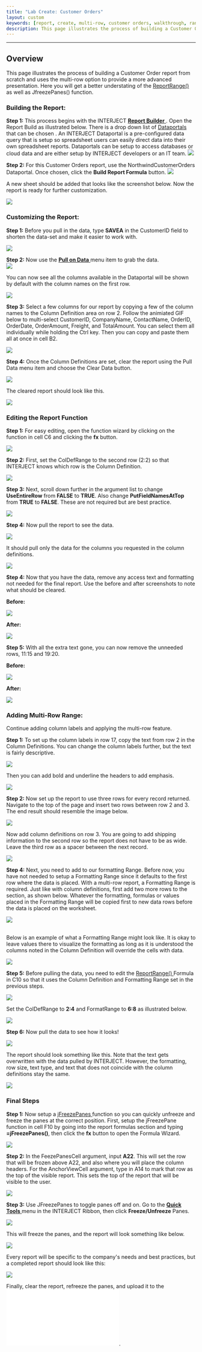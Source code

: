 ```yaml
---
title: "Lab Create: Customer Orders"
layout: custom
keywords: [report, create, multi-row, customer orders, walkthrough, range]
description: This page illustrates the process of building a Customer Order report from scratch and uses the multi-row option to provide a more advanced presentation.
---
```

* * *

##  **Overview**

This page illustrates the process of building a Customer Order report from scratch and uses the multi-row option to provide a more advanced presentation. Here you will get a better understating of the  [ ReportRange() ](/wIndex/ReportRange.html) as well as JfreezePanes() function. 

###  Building the Report: 

**Step 1:** This process begins with the INTERJECT [ **Report Builder** ](/wGetStarted/INTERJECT-Ribbon-Menu-Items.html#report-builder) . Open the Report Build as illustrated below. There is a drop down list of  [ Dataportals ](/wIndex/Common-Dataportal-Index.html) that can be chosen . An INTERJECT Dataportal is a pre-configured data query that is setup so spreadsheet users can easily direct data into their own spreadsheet reports. Dataportals can be setup to access databases or cloud data and are either setup by INTERJECT developers or an IT team. 
![](/images/L-Create-CustOrders/01.png)
<br>


**Step 2:** For this Customer Orders report, use the NorthwindCustomerOrders Dataportal. Once chosen, click the **Build Report Formula** button. 
![](/images/L-Create-CustOrders/02.png)
<br>
  
A new sheet should be added that looks like the screenshot below. Now the report is ready for further customization. 

![](/images/L-Create-CustOrders/03.jpg)
<br>
  
###  Customizing the Report: 

**Step 1:** Before you pull in the data, type **SAVEA** in the CustomerID field to shorten the data-set and make it easier to work with. 

![](/images/L-Create-CustOrders/04.jpg)
<br>
  


**Step 2:** Now use the [ **Pull on Data** ](/wPortal/INTERJECT-Ribbon-Menu-Items.html#pulldata) menu item to grab the data.   
![](/images/L-Create-CustOrders/05.png)
<br>
  


You can now see all the columns available in the Dataportal will be shown by default with the column names on the first row. 

![](/images/L-Create-CustOrders/06.png)
<br>
  


**Step 3:** Select a few columns for our report by copying a few of the column names to the Column Definition area on row 2. Follow the animiated GIF below to multi-select CustomerID, CompanyName, ContactName, OrderID, OrderDate, OrderAmount, Freight, and TotalAmount. You can select them all individually while holding the Ctrl key. Then you can copy and paste them all at once in cell B2. 

![](/images/L-Create-CustOrders/07.gif)
<br>
  


**Step 4:** Once the Column Definitions are set, clear the report using the Pull Data menu item and choose the Clear Data button. 

![](/images/L-Create-CustOrders/08.png)
<br>
  


The cleared report should look like this. 

![](/images/L-Create-CustOrders/9.jpg)
<br>
  


  


###  Editing the Report Function 

**Step 1:** For easy editing, open the function wizard by clicking on the function in cell C6 and clicking the **fx** button. 

![](/images/L-Create-CustOrders/10.jpg)
<br>
  


**Step 2:** First, set the ColDefRange to the second row (2:2) so that INTERJECT knows which row is the Column Definition. 

![](/images/L-Create-CustOrders/11.jpg)
<br>
  


**Step 3:** Next, scroll down further in the argument list to change **UseEntireRow** from **FALSE** to **TRUE**. Also change **PutFieldNamesAtTop** from **TRUE** to **FALSE**. These are not required but are best practice.

![](/images/L-Create-CustOrders/12.jpg)
<br>
  


**Step 4:** Now pull the report to see the data. 

![](/images/L-Create-CustOrders/13.png)
<br>
  


It should pull only the data for the columns you requested in the column definitions. 

![](/images/L-Create-CustOrders/14.jpg)
<br>
  


**Step 4:** Now that you have the data, remove any access text and formatting not needed for the final report. Use the before and after screenshots to note what should be cleared. 

**Before:**

![](/images/L-Create-CustOrders/15.jpg)
<br>
  


**After:**

![](/images/L-Create-CustOrders/16.jpg)
<br>
  


**Step 5:** With all the extra text gone, you can now remove the unneeded rows, 11:15 and 19:20. 

**Before:**

![](/images/L-Create-CustOrders/16b.png)
<br>

  


**After:**

![](/images/L-Create-CustOrders/17.png)
<br>
  


###  Adding Multi-Row Range: 

Continue adding column labels and applying the multi-row feature. 

**Step 1:** To set up the column labels in row 17, copy the text from row 2 in the Column Definitions. You can change the column labels further, but the text is fairly descriptive. 

![](/images/L-Create-CustOrders/18.jpg)
<br>
  


Then you can add bold and underline the headers to add emphasis. 

![](/images/L-Create-CustOrders/19.jpg)
<br>
  


**Step 2:** Now set up the report to use three rows for every record returned. Navigate to the top of the page and insert two rows between row 2 and 3. The end result should resemble the image below. 

![](/images/L-Create-CustOrders/20.jpg) 
<br>
  


Now add column definitions on row 3. You are going to add shipping information to the second row so the report does not have to be as wide. Leave the third row as a spacer between the next record. 

![](/images/L-Create-CustOrders/21.jpg) 
<br>
  


**Step 4:** Next, you need to add to our formatting Range. Before now, you have not needed to setup a Formatting Range since it defaults to the first row where the data is placed. With a multi-row report, a Formatting Range is required. Just like with column definitions, first add two more rows to the section, as shown below. Whatever the formatting, formulas or values placed in the Formatting Range will be copied first to new data rows before the data is placed on the worksheet. 

![](/images/L-Create-CustOrders/22.jpg)   
<br>

Below is an example of what a Formatting Range might look like. It is okay to leave values there to visualize the formatting as long as it is understood the columns noted in the Column Definition will override the cells with data. 

![](/images/L-Create-CustOrders/23.jpg)
<br>
  


**Step 5:** Before pulling the data, you need to edit the [ ReportRange() ](wIndex/ReportRange.html) Formula in C10 so that it uses the Column Definition and Formatting Range set in the previous steps. 

![](/images/L-Create-CustOrders/24.png)
<br>
  


Set the ColDefRange to **2:4** and FormatRange to **6:8** as illustrated below. 

![](/images/L-Create-CustOrders/25.png)
<br>
  


**Step 6:** Now pull the data to see how it looks! 

![](/images/L-Create-CustOrders/26.png)
<br>
  


The report should look something like this. Note that the text gets overwritten with the data pulled by INTERJECT. However, the formatting, row size, text type, and text that does not coincide with the column definitions stay the same. 

![](/images/L-Create-CustOrders/27.png)
<br>

###  Final Steps 

**Step 1:** Now setup a [ jFreezePanes ](/wIndex/jFreezePanes.html) function so you can quickly unfreeze and freeze the panes at the correct position. First, setup the jFreezePane function in cell F10 by going into the report formulas section and typing **=jFreezePanes()**, then click the **fx** button to open the Formula Wizard. 

![](/images/L-Create-CustOrders/28.png)
<br>
  


**Step 2:** In the FeezePanesCell argument, input **A22**. This will set the row that will be frozen above A22, and also where you will place the column headers. For the AnchorViewCell argument, type in A14 to mark that row as the top of the visible report. This sets the top of the report that will be visible to the user. 

![](/images/L-Create-CustOrders/29.png)
<br>
  


**Step 3:** Use JFreezePanes to toggle panes off and on. Go to the [ **Quick Tools** ](/wGetStarted/INTERJECT-Ribbon-Menu-Items.html#quick-tools) menu in the INTERJECT Ribbon, then click **Freeze/Unfreeze** Panes.

![](/images/L-Create-CustOrders/30.png)
<br>
  


This will freeze the panes, and the report will look something like below. 

![](/images/L-Create-CustOrders/31.png)
<br>
  


Every report will be specific to the company's needs and best practices, but a completed report should look like this: 

![](/images/L-Create-CustOrders/32.png)
<br>
  


Finally, clear the report, refreeze the panes, and upload it to the ![ Report Library ](/wGetStarted/L-Create-UpdatingReportLibrary.html).

  

